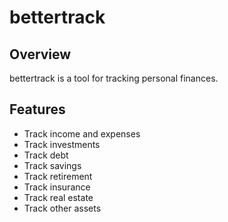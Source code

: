 # bettertrack

## Overview

bettertrack is a tool for tracking personal finances.

## Features

- Track income and expenses
- Track investments
- Track debt
- Track savings
- Track retirement
- Track insurance
- Track real estate
- Track other assets
